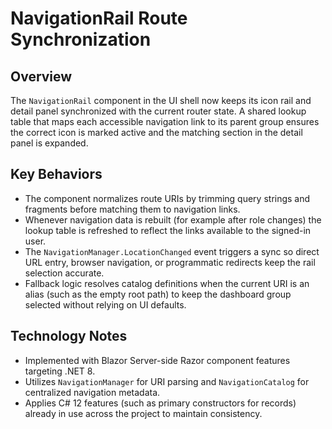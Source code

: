 # NavigationRail Route Synchronization

## Overview
The `NavigationRail` component in the UI shell now keeps its icon rail and detail panel synchronized with the current router state. A shared lookup table that maps each accessible navigation link to its parent group ensures the correct icon is marked active and the matching section in the detail panel is expanded.

## Key Behaviors
- The component normalizes route URIs by trimming query strings and fragments before matching them to navigation links.
- Whenever navigation data is rebuilt (for example after role changes) the lookup table is refreshed to reflect the links available to the signed-in user.
- The `NavigationManager.LocationChanged` event triggers a sync so direct URL entry, browser navigation, or programmatic redirects keep the rail selection accurate.
- Fallback logic resolves catalog definitions when the current URI is an alias (such as the empty root path) to keep the dashboard group selected without relying on UI defaults.

## Technology Notes
- Implemented with Blazor Server-side Razor component features targeting .NET 8.
- Utilizes `NavigationManager` for URI parsing and `NavigationCatalog` for centralized navigation metadata.
- Applies C# 12 features (such as primary constructors for records) already in use across the project to maintain consistency.
